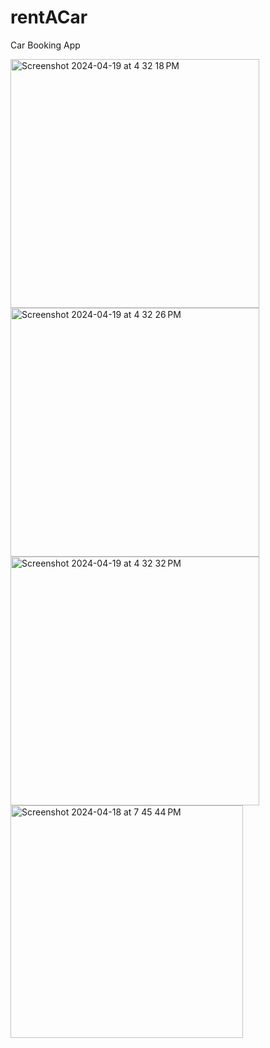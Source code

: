 # rentACar
Car Booking App

<img width="398" alt="Screenshot 2024-04-19 at 4 32 18 PM" src="https://github.com/faizanRajpoot/rentACar/assets/95676699/b5d66520-2366-4a52-a5f4-a89c05e47cfe">

<img width="398" alt="Screenshot 2024-04-19 at 4 32 26 PM" src="https://github.com/faizanRajpoot/rentACar/assets/95676699/246df330-8b61-40f7-945d-6983d5a60b8d">

<img width="398" alt="Screenshot 2024-04-19 at 4 32 32 PM" src="https://github.com/faizanRajpoot/rentACar/assets/95676699/0dee76c5-d225-4725-a205-4fa655a932bf">

<img width="372" alt="Screenshot 2024-04-18 at 7 45 44 PM" src="https://github.com/faizanRajpoot/rentACar/assets/95676699/33ae54a7-d255-4e69-9a40-c9bf71ec86cc">
